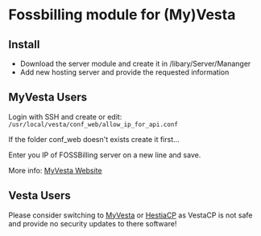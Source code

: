 # Fossbilling module for (My)Vesta

## Install

- Download the server module and create it in /libary/Server/Mananger 
- Add new hosting server and provide the requested information

## MyVesta Users

Login with SSH and create or edit: `/usr/local/vesta/conf_web/allow_ip_for_api.conf`

If the folder conf_web doesn't exists create it first...

Enter you IP of FOSSBilling server on a new line and save. 

More info: [MyVesta Website](https://forum.myvestacp.com/viewtopic.php?t=39)

## Vesta Users

Please consider switching to [MyVesta](https://myvesta.com) or [HestiaCP](https://hestiacp.com) as VestaCP is not safe and provide no security updates to there software!

